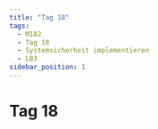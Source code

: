 ```yaml
---
title: "Tag 18"
tags:
  - M182
  - Tag 18
  - Systemsicherheit implementieren
  - LB3
sidebar_position: 1
---
```


# Tag 18
